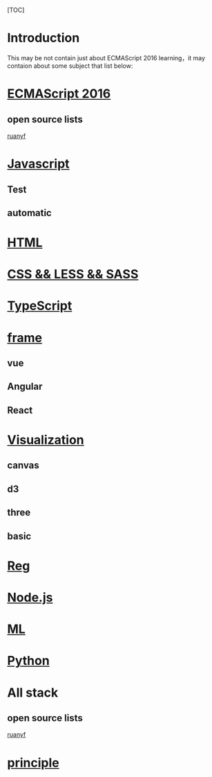 [TOC]
# Introduction
This may be not contain just about ECMAScript 2016 learning，it may contaion about some subject that list below:
# [ECMAScript 2016](ECMAScript6/README.md)
## open source lists
[ruanyf](https://github.com/ruanyf/es6tutorial)

# [Javascript](javascript/README.md)
## Test

## automatic

# [HTML](html/README.md)

# [CSS && LESS && SASS](css/README.md)

# [TypeScript](typescript/README.md)

# [frame](frame/README.md)
## vue

## Angular

## React

# [Visualization](visualization/README.md)
## canvas
## d3
## three
## basic

# [Reg](reg/README.md)

# [Node.js](node/README.md)

# [ML](ml/README.md)

# [Python](python/README.md)

# All stack
## open source lists
[ruanyf](https://github.com/ruanyf/jstraining)

# [principle](principle/README.md)

